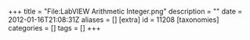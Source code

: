 +++
title = "File:LabVIEW Arithmetic Integer.png"
description = ""
date = 2012-01-16T21:08:31Z
aliases = []
[extra]
id = 11208
[taxonomies]
categories = []
tags = []
+++


